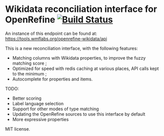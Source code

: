Wikidata reconciliation interface for OpenRefine [![Build Status](https://travis-ci.org/wetneb/openrefine-wikidata.svg?branch=master)](https://travis-ci.org/wetneb/openrefine-wikidata)
================================================

An instance of this endpoint can be found at:
https://tools.wmflabs.org/openrefine-wikidata/api

This is a new reconciliation interface, with the following features:
* Matching columns with Wikidata properties, to improve the fuzzy
  matching score ;
* Optimized for speed with redis caching at various places, API calls
  kept to the minimum ;
* Autocomplete for properties and items.

TODO:
* Better scoring
* Label language selection
* Support for other modes of type matching
* Updating the OpenRefine sources to use this interface by default
* More expressive properties

MIT license.

